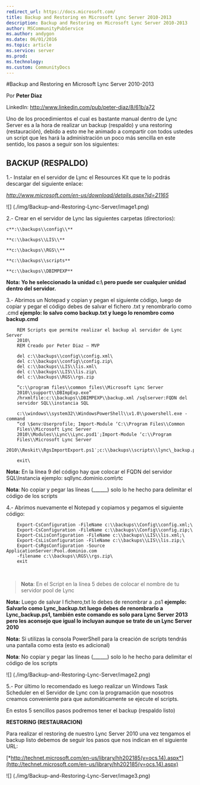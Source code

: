 ```yaml
---
redirect_url: https://docs.microsoft.com/
title: Backup and Restoring en Microsoft Lync Server 2010-2013
description: Backup and Restoring en Microsoft Lync Server 2010-2013
author: MSCommunityPubService
ms.author: andygon
ms.date: 06/01/2016
ms.topic: article
ms.service: server
ms.prod: 
ms.technology:
ms.custom: CommunityDocs
---
```


#Backup and Restoring en Microsoft Lync Server 2010-2013

Por **Peter Diaz**

LinkedIn: <http://www.linkedin.com/pub/peter-diaz/8/61b/a72>



Uno de los procedimientos el cual es bastante manual dentro de Lync
Server es a la hora de realizar un backup (respaldo) y una restoring
(restauración), debido a esto me he animado a compartir con todos
ustedes un script que les hará la administración un poco más sencilla en
este sentido, los pasos a seguir son los siguientes:

BACKUP (RESPALDO)
-----------------

1.- Instalar en el servidor de Lync el Resources Kit que te lo podrás
descargar del siguiente enlace:

*http://www.microsoft.com/en-us/download/details.aspx?id=21165*


![] (./img/Backup-and-Restoring-Lync-Server/image1.png)

2.- Crear en el servidor de Lync las siguientes carpetas (directorios):

    c**:\\backups\\config\\**

    **c:\\backups\\LIS\\**

    **c:\\backups\\RGS\\**

    **c:\\backups\\scripts**

    **c:\\backups\\DBIMPEXP**

**Nota: Yo he seleccionado la unidad c:\\ pero puede ser cualquier
unidad dentro del servidor.**

3.- Abrimos un Notepad y copian y pegan el siguiente código, luego de
copiar y pegar el código debes de salvar el fichero .txt y renombrarlo
como .cmd **ejemplo: lo salvo como backup.txt y luego lo renombro como
backup.cmd**

```
    REM Scripts que permite realizar el backup al servidor de Lync Server
    2010\
    REM Creado por Peter Diaz – MVP

    del c:\\backups\\config\\config.xml\
    del c:\\backups\\config\\config.zip\
    del c:\\backups\\LIS\\lis.xml\
    del c:\\backups\\LIS\\lis.zip\
    del c:\\backups\\RGS\\rgs.zip

    “c:\\program files\\common files\\Microsoft Lync Server
    2010\\support\\DBImpExp.exe”
    /hrxmlfile:c:\\backups\\DBIMPEXP\\backup.xml /sqlserver:FQDN del
    servidor SQL\\instancia SQL

    c:\\windows\\system32\\WindowsPowerShell\\v1.0\\powershell.exe -command
    “cd \$env:Userprofile; Import-Module ‘C:\\Program Files\\Common
    Files\\Microsoft Lync Server
    2010\\Modules\\Lync\\Lync.psd1′;Import-Module ‘c:\\Program
    Files\\Microsoft Lync Server
    2010\\Reskit\\RgsImportExport.ps1′;c:\\backups\\scripts\\lync\_backup.ps1

    exit\
```

**Nota:** En la línea 9 del código hay que colocar el FQDN del servidor
SQL\\Instancia ejemplo: sqllync.dominio.com\\rtc

**Nota**: No copiar y pegar las líneas (\_\_\_\_\_\_) solo lo he hecho
para delimitar el código de los scripts

4.- Abrimos nuevamente el Notepad y copiamos y pegamos el siguiente
código:

```
    Export-CsConfiguration -FileName c:\\backups\\Config\\config.xml;\
    Export-CsConfiguration -FileName c:\\backups\\Config\\config.zip;\
    Export-CsLisConfiguration -FileName c:\\backups\\LIS\\lis.xml;\
    Export-CsLisConfiguration -FileName c:\\backups\\LIS\\lis.zip;\
    Export-CsRgsConfiguration -Source ApplicationServer:Pool.dominio.com 
    -filename c:\\backups\\RGS\\rgs.zip\
    exit

```
 

>**Nota**: En el Script en la línea 5 debes de colocar el nombre de tu
servidor pool de Lync

**Nota:** Luego de salvar l fichero,txt lo debes de renombrar a .ps1
**ejemplo: Salvarlo como Lync\_backup.txt luego debes de renombrarlo a
Lync\_backup.ps1, también este comando es solo para Lync Server 2013
pero les aconsejo que igual lo incluyan aunque se trate de un Lync
Server 2010**

**Nota:** Si utilizas la consola PowerShell para la creación de scripts
tendrás una pantalla como esta (esto es adicional)

**Nota**: No copiar y pegar las líneas (\_\_\_\_\_\_) solo lo he hecho
para delimitar el código de los scripts


![] (./img/Backup-and-Restoring-Lync-Server/image2.png)

5.- Por último lo recomendado es luego realizar un Windows Task
Scheduler en el Servidor de Lync con la programación que nosotros
creamos conveniente para que automáticamente se ejecute el scripts.

En estos 5 sencillos pasos podremos tener el backup (respaldo listo)

**RESTORING (RESTAURACION)**

Para realizar el restoring de nuestro Lync Server 2010 una vez tengamos
el backup listo debemos de seguir los pasos que nos indican en el
siguiente URL:

[*http://technet.microsoft.com/en-us/library/hh202185(v=ocs.14).aspx*](http://technet.microsoft.com/en-us/library/hh202185(v=ocs.14).aspx)


![] (./img/Backup-and-Restoring-Lync-Server/image3.png)




